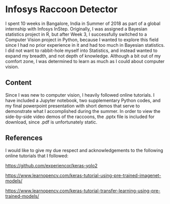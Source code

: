 # Infosys Raccoon Detector
I spent 10 weeks in Bangalore, India in Summer of 2018 as part of a global internship with Infosys InStep. Originally, I was assigned a Bayesian statistics project in R, but after Week 3, I successfully switched to a Computer Vision project in Python, because I wanted to explore this field since I had no prior experience in it and had too much in Bayesian statistics. I did not want to rabbit-hole myself into Statistics, and instead wanted to expand my breadth, and not depth of knowledge. Although a bit out of my comfort zone, I was determined to learn as much as I could about computer vision.

## Content
Since I was new to computer vision, I heavily followed online tutorials. I have included a Jupyter notebook, two supplementary Python codes, and my final powerpoint presentation with short demos that serve to demonstrate what I accomplished during the summer. In order to view the side-by-side video demos of the raccoons, the .pptx file is included for download, since .pdf is unfortunately static.

## References
I would like to give my due respect and acknowledgements to the following online tutorials that I followed:

https://github.com/experiencor/keras-yolo2

https://www.learnopencv.com/keras-tutorial-using-pre-trained-imagenet-models/

https://www.learnopencv.com/keras-tutorial-transfer-learning-using-pre-trained-models/

